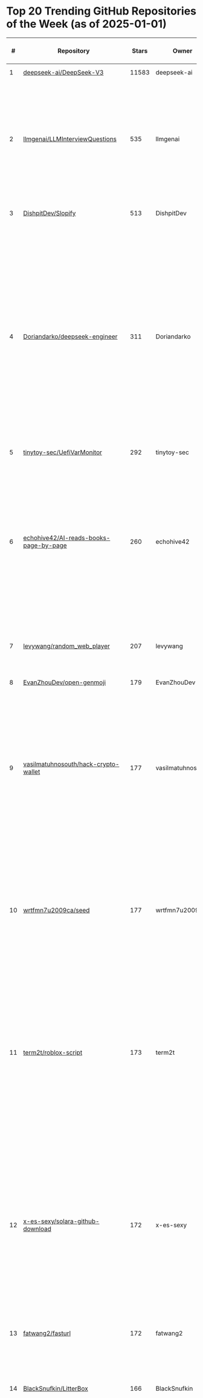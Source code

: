 # Top 20 Trending GitHub Repositories of the Week (as of 2025-01-01)

| # | Repository | Stars | Owner | Avatar | Description | Topics | URL | Created At | Updated At | Pushed At | Git URL | SSH URL | Clone URL | SVN URL | Homepage | Size | Language | Forks Count | Open Issues Count | Default Branch | License |
|---|------------|-------|-------|--------|-------------|--------|-----|------------|------------|-----------|---------|---------|-----------|---------|----------|------|----------|--------------|-------------------|----------------|---------|
| 1 | [deepseek-ai/DeepSeek-V3](https://github.com/deepseek-ai/DeepSeek-V3) | 11583 | deepseek-ai | ![deepseek-ai's avatar](https://avatars.githubusercontent.com/u/148330874?v=4) | No description | No topics | [https://github.com/deepseek-ai/DeepSeek-V3](https://github.com/deepseek-ai/DeepSeek-V3) | 2024-12-26T09:52:40Z | 2025-01-01T04:12:47Z | 2024-12-31T10:05:56Z | git://github.com/deepseek-ai/DeepSeek-V3.git | git@github.com:deepseek-ai/DeepSeek-V3.git | https://github.com/deepseek-ai/DeepSeek-V3.git | https://github.com/deepseek-ai/DeepSeek-V3 | No homepage | 1686 | Python | 791 | 24 | main | MIT License |
| 2 | [llmgenai/LLMInterviewQuestions](https://github.com/llmgenai/LLMInterviewQuestions) | 535 | llmgenai | ![llmgenai's avatar](https://avatars.githubusercontent.com/u/159616503?v=4) | This repository contains LLM (Large language model) interview question asked in top companies like Google, Nvidia , Meta , Microsoft & fortune 500 companies. | No topics | [https://github.com/llmgenai/LLMInterviewQuestions](https://github.com/llmgenai/LLMInterviewQuestions) | 2024-12-26T07:09:53Z | 2025-01-01T03:47:48Z | 2024-12-26T17:06:42Z | git://github.com/llmgenai/LLMInterviewQuestions.git | git@github.com:llmgenai/LLMInterviewQuestions.git | https://github.com/llmgenai/LLMInterviewQuestions.git | https://github.com/llmgenai/LLMInterviewQuestions | No homepage | 139 | No language specified | 112 | 0 | main | No license |
| 3 | [DishpitDev/Slopify](https://github.com/DishpitDev/Slopify) | 513 | DishpitDev | ![DishpitDev's avatar](https://avatars.githubusercontent.com/u/178606204?v=4) | The ideomotor effect of software | hacktoberfest, open-source, slop | [https://github.com/DishpitDev/Slopify](https://github.com/DishpitDev/Slopify) | 2024-12-29T00:42:04Z | 2025-01-01T01:59:25Z | 2025-01-01T00:27:58Z | git://github.com/DishpitDev/Slopify.git | git@github.com:DishpitDev/Slopify.git | https://github.com/DishpitDev/Slopify.git | https://github.com/DishpitDev/Slopify | https://slopify.dev | 133339 | HTML | 145 | 24 | staging | Other |
| 4 | [Doriandarko/deepseek-engineer](https://github.com/Doriandarko/deepseek-engineer) | 311 | Doriandarko | ![Doriandarko's avatar](https://avatars.githubusercontent.com/u/1247180?v=4) | A powerful coding assistant application that integrates with the DeepSeek API to process user conversations and generate structured JSON responses. Through an intuitive command-line interface, it can read local file contents, create new files, and apply diff edits to existing files in real time. | No topics | [https://github.com/Doriandarko/deepseek-engineer](https://github.com/Doriandarko/deepseek-engineer) | 2024-12-26T20:22:01Z | 2025-01-01T03:21:45Z | 2024-12-27T23:07:04Z | git://github.com/Doriandarko/deepseek-engineer.git | git@github.com:Doriandarko/deepseek-engineer.git | https://github.com/Doriandarko/deepseek-engineer.git | https://github.com/Doriandarko/deepseek-engineer | No homepage | 38 | Python | 57 | 4 | main | No license |
| 5 | [tinytoy-sec/UefiVarMonitor](https://github.com/tinytoy-sec/UefiVarMonitor) | 292 | tinytoy-sec | ![tinytoy-sec's avatar](https://avatars.githubusercontent.com/u/192760762?v=4) | No description | No topics | [https://github.com/tinytoy-sec/UefiVarMonitor](https://github.com/tinytoy-sec/UefiVarMonitor) | 2024-12-25T03:23:06Z | 2024-12-31T13:21:21Z | 2024-12-30T03:17:11Z | git://github.com/tinytoy-sec/UefiVarMonitor.git | git@github.com:tinytoy-sec/UefiVarMonitor.git | https://github.com/tinytoy-sec/UefiVarMonitor.git | https://github.com/tinytoy-sec/UefiVarMonitor | No homepage | 2427 | C | 66 | 0 | main | No license |
| 6 | [echohive42/AI-reads-books-page-by-page](https://github.com/echohive42/AI-reads-books-page-by-page) | 260 | echohive42 | ![echohive42's avatar](https://avatars.githubusercontent.com/u/122702381?v=4) | AI reads books: Page-by-Page PDF Knowledge Extractor & Summarizer. script performs an intelligent page-by-page analysis of PDF books, methodically extracting knowledge points and generating progressive summaries at specified intervals | No topics | [https://github.com/echohive42/AI-reads-books-page-by-page](https://github.com/echohive42/AI-reads-books-page-by-page) | 2024-12-28T20:03:17Z | 2025-01-01T04:18:53Z | 2024-12-28T20:35:22Z | git://github.com/echohive42/AI-reads-books-page-by-page.git | git@github.com:echohive42/AI-reads-books-page-by-page.git | https://github.com/echohive42/AI-reads-books-page-by-page.git | https://github.com/echohive42/AI-reads-books-page-by-page | https://www.echohive.live/ | 12132 | Python | 35 | 1 | main | No license |
| 7 | [levywang/random_web_player](https://github.com/levywang/random_web_player) | 207 | levywang | ![levywang's avatar](https://avatars.githubusercontent.com/u/16538263?v=4) | 配合接口实现类似抖音效果的在线播放器 | No topics | [https://github.com/levywang/random_web_player](https://github.com/levywang/random_web_player) | 2024-12-26T08:42:03Z | 2025-01-01T02:13:47Z | 2024-12-30T12:38:48Z | git://github.com/levywang/random_web_player.git | git@github.com:levywang/random_web_player.git | https://github.com/levywang/random_web_player.git | https://github.com/levywang/random_web_player | https://random-web-player.vercel.app | 1082 | HTML | 53 | 0 | main | GNU Affero General Public License v3.0 |
| 8 | [EvanZhouDev/open-genmoji](https://github.com/EvanZhouDev/open-genmoji) | 179 | EvanZhouDev | ![EvanZhouDev's avatar](https://avatars.githubusercontent.com/u/62189478?v=4) | Generative Emoji for the rest of us. | ai, emoji, genmoji | [https://github.com/EvanZhouDev/open-genmoji](https://github.com/EvanZhouDev/open-genmoji) | 2024-12-26T21:37:10Z | 2025-01-01T03:02:35Z | 2024-12-31T03:57:54Z | git://github.com/EvanZhouDev/open-genmoji.git | git@github.com:EvanZhouDev/open-genmoji.git | https://github.com/EvanZhouDev/open-genmoji.git | https://github.com/EvanZhouDev/open-genmoji | https://www.youtube.com/watch?v=vOVDyRIS09k | 4627 | Python | 14 | 1 | main | No license |
| 9 | [vasilmatuhnosouth/hack-crypto-wallet](https://github.com/vasilmatuhnosouth/hack-crypto-wallet) | 177 | vasilmatuhnosouth | ![vasilmatuhnosouth's avatar](https://avatars.githubusercontent.com/u/186514937?v=4) | No description | auto-trade-bot, bitcoin-api, blockchain, blockchain-exploit, blockchain-hack, blockchain-hacking, crypto-finder-app, ethereum-api, find-crypto, finder-bitcoin, finder-crypto, hack-crypto-wallet, wallets-finder, wallets-hacking | [https://github.com/vasilmatuhnosouth/hack-crypto-wallet](https://github.com/vasilmatuhnosouth/hack-crypto-wallet) | 2024-12-31T14:09:54Z | 2025-01-01T00:18:41Z | 2024-12-31T14:10:48Z | git://github.com/vasilmatuhnosouth/hack-crypto-wallet.git | git@github.com:vasilmatuhnosouth/hack-crypto-wallet.git | https://github.com/vasilmatuhnosouth/hack-crypto-wallet.git | https://github.com/vasilmatuhnosouth/hack-crypto-wallet | No homepage | 2196 | No language specified | 0 | 0 | main | No license |
| 10 | [wrtfmn7u2009ca/seed](https://github.com/wrtfmn7u2009ca/seed) | 177 | wrtfmn7u2009ca | ![wrtfmn7u2009ca's avatar](https://avatars.githubusercontent.com/u/186514527?v=4) | No description | brute-force, cracker, crpytobot, crypto-bot, crypto-helper, cryptography, ethereum-generator, multithread-bruteforce, seed, tradingbot, tron-brute-force, tron-bruteforce, tron-finder, tron-wallet, wallet | [https://github.com/wrtfmn7u2009ca/seed](https://github.com/wrtfmn7u2009ca/seed) | 2024-12-31T14:02:56Z | 2025-01-01T00:43:45Z | 2024-12-31T14:03:54Z | git://github.com/wrtfmn7u2009ca/seed.git | git@github.com:wrtfmn7u2009ca/seed.git | https://github.com/wrtfmn7u2009ca/seed.git | https://github.com/wrtfmn7u2009ca/seed | No homepage | 2258 | No language specified | 0 | 0 | main | No license |
| 11 | [term2t/roblox-script](https://github.com/term2t/roblox-script) | 173 | term2t | ![term2t's avatar](https://avatars.githubusercontent.com/u/186516017?v=4) | No description | delta-exploits, ldplayer, lua, roblox, roblox-menu, roblox-script, roblox-scripts, roblox-wave, roblox-wave-key, robux-free, wave, wave-discord, wave-download, wave-equation, wave-executer, wave-key, wave-roblox, wave-roblox-2024, wave-v2-download | [https://github.com/term2t/roblox-script](https://github.com/term2t/roblox-script) | 2024-12-31T18:40:02Z | 2025-01-01T01:26:00Z | 2024-12-31T18:44:38Z | git://github.com/term2t/roblox-script.git | git@github.com:term2t/roblox-script.git | https://github.com/term2t/roblox-script.git | https://github.com/term2t/roblox-script | No homepage | 654 | No language specified | 0 | 0 | main | MIT License |
| 12 | [x-es-sexy/solara-github-download](https://github.com/x-es-sexy/solara-github-download) | 172 | x-es-sexy | ![x-es-sexy's avatar](https://avatars.githubusercontent.com/u/186513740?v=4) | Roblox Solara Executor is a powerful open source automation tool designed to simplify and streamline the execution of tasks and processes for Roblox. With its user friendly interface and robust functionality, Solara Executor is perfect for automating a wide range of activities in different industries. | adopt-me, roblox, roblox-2024, roblox-executer-free-2024, roblox-executor-for-pc-2024, roblox-lua, roblox-lua-executors, roblox-script, roblox-scripts, roblox-solara-v3, roblox-synapse, solara-download-executor, solara-github, solara-github-download, solara-roblox-discord, solara-roblox-v3 | [https://github.com/x-es-sexy/solara-github-download](https://github.com/x-es-sexy/solara-github-download) | 2024-12-31T13:53:12Z | 2025-01-01T00:32:42Z | 2024-12-31T13:54:09Z | git://github.com/x-es-sexy/solara-github-download.git | git@github.com:x-es-sexy/solara-github-download.git | https://github.com/x-es-sexy/solara-github-download.git | https://github.com/x-es-sexy/solara-github-download | No homepage | 1638 | CSS | 0 | 0 | main | No license |
| 13 | [fatwang2/fasturl](https://github.com/fatwang2/fasturl) | 172 | fatwang2 | ![fatwang2's avatar](https://avatars.githubusercontent.com/u/134143178?v=4) | No description | No topics | [https://github.com/fatwang2/fasturl](https://github.com/fatwang2/fasturl) | 2024-12-26T06:06:07Z | 2025-01-01T03:39:36Z | 2024-12-29T15:36:06Z | git://github.com/fatwang2/fasturl.git | git@github.com:fatwang2/fasturl.git | https://github.com/fatwang2/fasturl.git | https://github.com/fatwang2/fasturl | No homepage | 44 | JavaScript | 16 | 4 | main | No license |
| 14 | [BlackSnufkin/LitterBox](https://github.com/BlackSnufkin/LitterBox) | 166 | BlackSnufkin | ![BlackSnufkin's avatar](https://avatars.githubusercontent.com/u/61916899?v=4) | sandbox approach  for malware developers and red teamers to test payloads against detection mechanisms before deployment | malware-development, redteam, sandbox | [https://github.com/BlackSnufkin/LitterBox](https://github.com/BlackSnufkin/LitterBox) | 2024-12-25T11:24:33Z | 2025-01-01T02:54:38Z | 2024-12-29T13:34:25Z | git://github.com/BlackSnufkin/LitterBox.git | git@github.com:BlackSnufkin/LitterBox.git | https://github.com/BlackSnufkin/LitterBox.git | https://github.com/BlackSnufkin/LitterBox | No homepage | 3706 | YARA | 14 | 0 | main | No license |
| 15 | [yhelena2000supp/seed-phrase-generator](https://github.com/yhelena2000supp/seed-phrase-generator) | 161 | yhelena2000supp | ![yhelena2000supp's avatar](https://avatars.githubusercontent.com/u/186513388?v=4) | No description | bitcoin, bitcoin-hacks, bitcoin-script, bruteforce-wallet, crypto, crypto-api, crypto-bruteforce, crypto-finder, crypto-recovery, crypto-wallet, cryptocurrency, ethereum-bruteforce, hack-crypto, miner-crypto, mnemonic-generator, seed-phrase, seed-phrase-checker, seed-phrase-generator | [https://github.com/yhelena2000supp/seed-phrase-generator](https://github.com/yhelena2000supp/seed-phrase-generator) | 2024-12-31T12:47:53Z | 2024-12-31T23:32:48Z | 2024-12-31T12:49:00Z | git://github.com/yhelena2000supp/seed-phrase-generator.git | git@github.com:yhelena2000supp/seed-phrase-generator.git | https://github.com/yhelena2000supp/seed-phrase-generator.git | https://github.com/yhelena2000supp/seed-phrase-generator | No homepage | 2241 | No language specified | 0 | 0 | main | No license |
| 16 | [leerob/next-minimal-store](https://github.com/leerob/next-minimal-store) | 160 | leerob | ![leerob's avatar](https://avatars.githubusercontent.com/u/9113740?v=4) | Minimal ecommerce store built with Next.js, inspired by yeezy.com. | framer-motion, nextjs, shadcn-ui, tailwindcss | [https://github.com/leerob/next-minimal-store](https://github.com/leerob/next-minimal-store) | 2024-12-30T14:53:05Z | 2025-01-01T03:26:44Z | 2024-12-30T18:57:11Z | git://github.com/leerob/next-minimal-store.git | git@github.com:leerob/next-minimal-store.git | https://github.com/leerob/next-minimal-store.git | https://github.com/leerob/next-minimal-store | https://nextzy.vercel.app | 51 | TypeScript | 20 | 0 | main | No license |
| 17 | [frieda24bartonhuu/Solara-Roblox-Executor-v3](https://github.com/frieda24bartonhuu/Solara-Roblox-Executor-v3) | 149 | frieda24bartonhuu | ![frieda24bartonhuu's avatar](https://avatars.githubusercontent.com/u/191142904?v=4) |  Solara is a Roblox script executor that unlocks custom scripts | adopt-me, roblox, roblox-executers-2024, roblox-executers-2025, roblox-executor-for-pc, roblox-lua, roblox-lua-ex, roblox-script, roblox-scripts-solara, roblox-solara-2024, roblox-solara-2025, solara-executor, solara-github, solara-roblox-discord, solara-roblox-v3 | [https://github.com/frieda24bartonhuu/Solara-Roblox-Executor-v3](https://github.com/frieda24bartonhuu/Solara-Roblox-Executor-v3) | 2024-12-31T12:52:33Z | 2025-01-01T03:21:45Z | 2024-12-31T12:56:00Z | git://github.com/frieda24bartonhuu/Solara-Roblox-Executor-v3.git | git@github.com:frieda24bartonhuu/Solara-Roblox-Executor-v3.git | https://github.com/frieda24bartonhuu/Solara-Roblox-Executor-v3.git | https://github.com/frieda24bartonhuu/Solara-Roblox-Executor-v3 | No homepage | 10 | No language specified | 0 | 0 | main | Apache License 2.0 |
| 18 | [LegoYoda112/nostromo_ui_themes](https://github.com/LegoYoda112/nostromo_ui_themes) | 147 | LegoYoda112 | ![LegoYoda112's avatar](https://avatars.githubusercontent.com/u/12007568?v=4) | A collection of app themes based on some Nostromo UI from Alien. | No topics | [https://github.com/LegoYoda112/nostromo_ui_themes](https://github.com/LegoYoda112/nostromo_ui_themes) | 2024-12-27T19:53:02Z | 2025-01-01T00:40:36Z | 2024-12-28T06:38:25Z | git://github.com/LegoYoda112/nostromo_ui_themes.git | git@github.com:LegoYoda112/nostromo_ui_themes.git | https://github.com/LegoYoda112/nostromo_ui_themes.git | https://github.com/LegoYoda112/nostromo_ui_themes | No homepage | 3145 | No language specified | 8 | 7 | main | No license |
| 19 | [voodoojardelvir48/tron-wallet](https://github.com/voodoojardelvir48/tron-wallet) | 130 | voodoojardelvir48 | ![voodoojardelvir48's avatar](https://avatars.githubusercontent.com/u/192746188?v=4) | TRON Wallet package for creating and generating wallet, address, usdt, trx, trc | address, generate, trc, tron, trx, usdt, wallet | [https://github.com/voodoojardelvir48/tron-wallet](https://github.com/voodoojardelvir48/tron-wallet) | 2024-12-29T01:07:59Z | 2024-12-29T14:24:12Z | 2024-12-29T12:25:32Z | git://github.com/voodoojardelvir48/tron-wallet.git | git@github.com:voodoojardelvir48/tron-wallet.git | https://github.com/voodoojardelvir48/tron-wallet.git | https://github.com/voodoojardelvir48/tron-wallet | https://github.com | 266 | Go | 15 | 0 | branch | No license |
| 20 | [CBLabresearch/Clematis](https://github.com/CBLabresearch/Clematis) | 124 | CBLabresearch | ![CBLabresearch's avatar](https://avatars.githubusercontent.com/u/180910856?v=4) | PE to shellcode | No topics | [https://github.com/CBLabresearch/Clematis](https://github.com/CBLabresearch/Clematis) | 2024-12-26T08:44:02Z | 2024-12-31T07:47:51Z | 2024-12-28T08:36:22Z | git://github.com/CBLabresearch/Clematis.git | git@github.com:CBLabresearch/Clematis.git | https://github.com/CBLabresearch/Clematis.git | https://github.com/CBLabresearch/Clematis | No homepage | 46 | Python | 20 | 0 | main | No license |